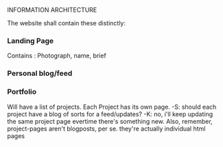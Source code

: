 INFORMATION ARCHITECTURE

The website shall contain these distinctly:
### Landing Page
Contains : Photograph, name, brief
### Personal blog/feed

### Portfolio
Will have a list of projects. Each Project has its own page. 
-S: should each project have a blog of sorts for a feed/updates?
-K: no, i'll keep updating the same project page evertime there's something new. Also, remember, project-pages aren't blogposts, per se. they're actually individual html pages

